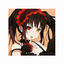 <p align="center">
    <a href="https://github.com/LutfiAuliaSidik/anime-api">
        <img src="images/kurumi.jpg" alt="Logo" width="95" height="95">
    </a> 
</p>

